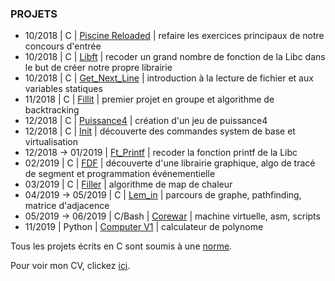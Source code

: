 ### PROJETS

* 10/2018 | C | <a href="piscine-reloaded/">Piscine Reloaded</a> | refaire les exercices principaux de notre concours d'entrée
* 10/2018 | C | <a href="libft/">Libft</a> | recoder un grand nombre de fonction de la Libc dans le but de créer notre propre librairie
* 10/2018 | C | <a href="gnl/">Get_Next_Line</a> | introduction à la lecture de fichier et aux variables statiques
* 11/2018 | C | <a href="fillit/">Fillit</a> | premier projet en groupe et algorithme de backtracking
* 12/2018 | C | <a href="p4/">Puissance4</a> | création d'un jeu de puissance4
* 12/2018 | C | <a href="init/">Init</a> | découverte des commandes system de base et virtualisation
* 12/2018 -> 01/2019 | <a href="ft_printf/">Ft_Printf</a> | recoder la fonction printf de la Libc
* 02/2019 | C | <a href="fdf/">FDF</a> | découverte d'une librairie graphique, algo de tracé de segment et programmation événementielle
* 03/2019 | C | <a href="filler/">Filler</a> | algorithme de map de chaleur
* 04/2019 -> 05/2019 | C | <a href="lem_in/">Lem_in</a> | parcours de graphe, pathfinding, matrice d'adjacence
* 05/2019 -> 06/2019 | C/Bash | <a href="corewar/">Corewar</a> | machine virtuelle, asm, scripts
* 11/2019 | Python | <a href="CPV1/">Computer V1</a> | calculateur de polynome

Tous les projets écrits en C sont soumis à une <a href="ressources/norme.fr.pdf">norme</a>.

Pour voir mon CV, clickez <a href="CV/Bertin_Loic_CV.pdf/">ici</a>.
